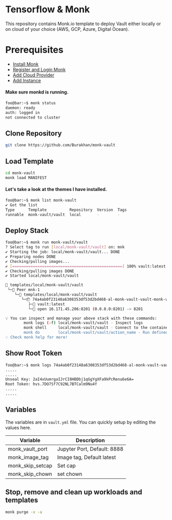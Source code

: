 # Tensorflow & Monk
This repository contains Monk.io template to deploy Vault either locally or on cloud of your choice (AWS, GCP, Azure, Digital Ocean).

# Prerequisites
- [Install Monk](https://docs.monk.io/docs/get-monk)
- [Register and Login Monk](https://docs.monk.io/docs/acc-and-auth)
- [Add Cloud Provider](https://docs.monk.io/docs/cloud-provider)
- [Add Instance](https://docs.monk.io/docs/multi-cloud)

#### Make sure monkd is running.
```bash
foo@bar:~$ monk status
daemon: ready
auth: logged in
not connected to cluster
```

## Clone Repository
```bash
git clone https://github.com/Burakhan/monk-vault
```

## Load Template
```bash
cd monk-vault
monk load MANIFEST
```


#### Let's take a look at the themes I have installed.
```bash
foo@bar:~$ monk list monk-vault
✔ Got the list
Type      Template          Repository  Version  Tags
runnable  monk-vault/vault  local       -        -

```

## Deploy Stack
```bash
foo@bar:~$ monk run monk-vault/vault
? Select tag to run [local/monk-vault/vault] on: mnk
✔ Starting the job: local/monk-vault/vault... DONE
✔ Preparing nodes DONE
✔ Checking/pulling images...
✔ [================================================] 100% vault:latest mnk-1
✔ Checking/pulling images DONE
✔ Started local/monk-vault/vault

🔩 templates/local/monk-vault/vault
 └─🧊 Peer mnk-1
    └─🔩 templates/local/monk-vault/vault
       └─📦 74a4ab0f23148a6308353df53d2bd468-al-monk-vault-vault-monk-vault
          ├─🧩 vault:latest
          └─🔌 open 16.171.45.206:8201 (0.0.0.0:8201) -> 8201

💡 You can inspect and manage your above stack with these commands:
        monk logs (-f) local/monk-vault/vault - Inspect logs
        monk shell     local/monk-vault/vault - Connect to the container's shell
        monk do        local/monk-vault/vault/action_name - Run defined action (if exists)
💡 Check monk help for more!
```
## Show Root Token
```bash
foo@bar:~$ monk logs 74a4ab0f23148a6308353df53d2bd468-al-monk-vault-vault-monk-vault
.....
.....
Unseal Key: 2aI4xUumrgaIJrCI8HBDbj1qGgYgXFa9kPcRenu6e6A=
Root Token: hvs.7DO7Sf7C92NL7BTCalm9Nu4Y
.....
.....

```

## Variables
The variables are in `vault.yml` file. You can quickly setup by editing the values here.

| Variable                     	| Description                               	|
|------------------------------	|-------------------------------------------	|
| monk_vault_port               | Jupyter Port, Default: 8888 	               |
| monk_image_tag             	| Image tag, Default latest                     	|
| monk_skip_setcap             	| Set cap                      	|
| monk_skip_chown             	| set chown                     	|


## Stop, remove and clean up workloads and templates

```bash
monk purge -x -a
```